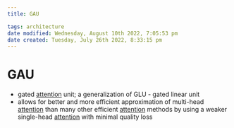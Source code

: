 ```yaml
---
title: GAU

tags: architecture 
date modified: Wednesday, August 10th 2022, 7:05:53 pm
date created: Tuesday, July 26th 2022, 8:33:15 pm
---
```


# GAU
- gated [attention](Attention.md) unit; a generalization of GLU - gated linear unit
- allows for better and more efficient approximation of multi-head [attention](Attention.md) than many other efficient [attention](Attention.md) methods by using a weaker single-head [attention](Attention.md) with minimal quality loss


